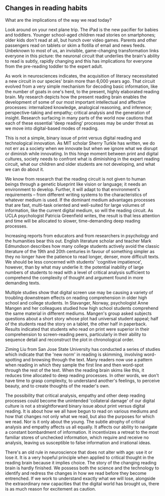 ## Changes in reading habits

What are the implications of the way we read today?

Look around on your next plane trip. The iPad is the new pacifier for babies and toddlers. Younger school-aged children read stories on smartphones; older kids don't read at all, but hunch over video games. Parents and other passengers read on tablets or skim a flotilla of email and news feeds. Unbeknown to most of us, an invisible, game-changing transformation links everyone in this picture: the neuronal circuit that underlies the brain's ability to read is subtly, rapidly changing and this has implications for everyone from the pre-reading toddler to the expert adult.

As work in neurosciences indicates, the acquisition of literacy necessitated a new circuit in our species' brain more than 6,000 years ago. That circuit evolved from a very simple mechanism for decoding basic information, like the number of goats in one's herd, to the present, highly elaborated reading brain. My research depicts how the present reading brain enables the development of some of our most important intellectual and affective processes: internalized knowledge, analogical reasoning, and inference; perspective-taking and empathy; critical analysis and the generation of insight. Research surfacing in many parts of the world now cautions that each of these essential 'deep reading' processes may be under threat as we move into digital-based modes of reading.

This is not a simple, binary issue of print versus digital reading and technological innovation. As MIT scholar Sherry Turkle has written, we do not err as a society when we innovate but when we ignore what we disrupt or diminish while innovating. In this hinge moment between print and digital cultures, society needs to confront what is diminishing in the expert reading circuit, what our children and older students are not developing, and what we can do about it.

We know from research that the reading circuit is not given to human beings through a genetic blueprint like vision or language; it needs an environment to develop. Further, it will adapt to that environment's requirements – from different writing systems to the characteristics of whatever medium is used. If the dominant medium advantages processes that are fast, multi-task oriented and well-suited for large volumes of information, like the current digital medium, so will the reading circuit. As UCLA psychologist Patricia Greenfield writes, the result is that less attention and time will be allocated to slower, time-demanding deep reading processes.

Increasing reports from educators and from researchers in psychology and the humanities bear this out. English literature scholar and teacher Mark Edmundson describes how many college students actively avoid the classic literature of the 19th and 20th centuries in favour of something simpler as they no longer have the patience to read longer, denser, more difficult texts. We should be less concerned with students' 'cognitive impatience', however, than by what may underlie it: the potential inability of large numbers of students to read with a level of critical analysis sufficient to comprehend the complexity of thought and argument found in more demanding texts.

Multiple studies show that digital screen use may be causing a variety of troubling downstream effects on reading comprehension in older high school and college students. In Stavanger, Norway, psychologist Anne Mangen and her colleagues studied how high school students comprehend the same material in different mediums. Mangen's group asked subjects questions about a short story whose plot had universal student appeal; half of the students read the story on a tablet, the other half in paperback. Results indicated that students who read on print were superior in their comprehension to screen-reading peers, particularly in their ability to sequence detail and reconstruct the plot in chronological order.

Ziming Liu from San Jose State University has conducted a series of studies which indicate that the 'new norm' in reading is skimming, involving word-spotting and browsing through the text. Many readers now use a pattern when reading in which they sample the first line and then word-spot through the rest of the text. When the reading brain skims like this, it reduces time allocated to deep reading processes. In other words, we don't have time to grasp complexity, to understand another's feelings, to perceive beauty, and to create thoughts of the reader's own.

The possibility that critical analysis, empathy and other deep reading processes could become the unintended 'collateral damage' of our digital culture is not a straightforward binary issue about print versus digital reading. It is about how we all have begun to read on various mediums and how that changes not only what we read, but also the purposes for which we read. Nor is it only about the young. The subtle atrophy of critical analysis and empathy affects us all equally. It affects our ability to navigate a constant bombardment of information. It incentivizes a retreat to the most familiar stores of unchecked information, which require and receive no analysis, leaving us susceptible to false information and irrational ideas.

There's an old rule in neuroscience that does not alter with age: use it or lose it. It is a very hopeful principle when applied to critical thought in the reading brain because it implies choice. The story of the changing reading brain is hardly finished. We possess both the science and the technology to identify and redress the changes in how we read before they become entrenched. If we work to understand exactly what we will lose, alongside the extraordinary new capacities that the digital world has brought us, there is as much reason for excitement as caution.
